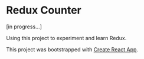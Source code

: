 # Redux Counter

[in progress...]

Using this project to experiment and learn Redux.

This project was bootstrapped with [Create React App](https://github.com/facebook/create-react-app).
